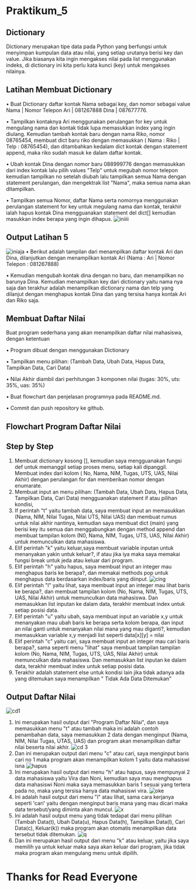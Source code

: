 # Praktikum_5
## Dictionary
Dictionary merupakan tipe data pada Python yang berfungsi untuk menyimpan kumpulan data atau nilai, yang setiap urutanya berisi key dan value. Jika biasanya kita ingin mengakses nilai pada list menggunakan indeks, di dictionary ini kita perlu kata kunci (key) untuk mengakses nilainya.
## Latihan Membuat Dictionary
• Buat Dictionary daftar kontak
Nama sebagai key, dan nomor sebagai value 
Nama | Nomor Telepon
Ari  | 081267888
Dina | 087677776.

• Tampilkan kontaknya Ari menggunakan perulangan for key untuk mengulang nama dan kontak tidak lupa memasukkan index yang ingin diulang. Kemudian tambah kontak baru dengan nama Riko, nomor 08765454, membuat dict baru riko dengan memasukkan ( Nama : Riko | Telp : 08765454), dan ditambahkan kedalam dict kontak dengan statement append, maka riko sudah masuk ke dalam daftar kontak.

• Ubah kontak Dina dengan nomor baru 088999776 dengan memasukkan dari index kontak lalu pilih values "Telp" untuk megubah nomor telepon kemudian tampilkan no setelah diubah lalu tampilkan semua Nama dengan statement perulangan, dan mengektrak list "Nama", maka semua nama akan ditampilkan. 

• Tampilkan semua Nomor, daftar Nama serta nomornya menggunakan perulangan statement for key untuk megulang nama dan kontak, terakhir ialah hapus kontak Dina mengguanakan statement del dict[] kemudian masukkan index berapa yang ingin dihapus.
![iniiii](https://user-images.githubusercontent.com/115929351/204431286-44409efe-448c-4a75-8397-c0711dc7132a.png)

## Output Latihan 5
![iniaja](https://user-images.githubusercontent.com/115929351/204431321-d1980a0d-e108-44a0-b5da-3dd8483b93f1.png)
• Berikut adalah tampilan dari menampilkan daftar kontak Ari dan Dina, dilanjutkan dengan menampilkan kontak Ari (Nama : Ari | Nomor Telepon :  081267888)

• Kemudian mengubah kontak dina dengan no baru, dan menampilkan no barunya Dina. Kemudian menampilkan key dari dictionary yaitu nama nya saja dan terakhur adalah menampilkan dictionary nama dan telp yang dilanjut dengan menghapus kontak Dina dan yang tersisa hanya kontak Ari dan Riko saja.

## Membuat Daftar Nilai
Buat program sederhana yang akan menampilkan daftar nilai
mahasiswa, dengan ketentuan

• Program dibuat dengan menggunakan Dictionary

• Tampilkan menu pilihan: (Tambah Data, Ubah Data, Hapus Data,
Tampilkan Data, Cari Data)

• Nilai Akhir diambil dari perhitungan 3 komponen nilai (tugas: 30%,
uts: 35%, uas: 35%)

• Buat flowchart dan penjelasan programnya pada README.md. 

• Commit dan push repository ke github.
## Flowchart Program Daftar Nilai

## Step by Step
1. Membuat dictionary kosong [], kemudian saya mengguanakan fungsi def untuk memanggil setiap proses menu, setiap kali dipanggil. Membuat index dari kolom ( No, Nama, NIM, Tugas, UTS, UAS, Nilai Akhir) dengan perulangan for dan memberikan nomor dengan enumarate.
2. Membuat input an menu pilihan: (Tambah Data, Ubah Data, Hapus Data, Tampilkan Data, Cari Data) mengguanakan statement if atau pilihan kondisi, 
3. If perintah "t" yaitu tambah data, saya membuat input an memasukkan (Nama, NIM, Nilai Tugas, Nilai UTS, Nilai UAS) dan membuat rumus untuk nilai akhir nantinya, kemudian saya membuat dict (main) yang berisi key itu semua dan menggabungkan dengan method append dan membuat tampilan kolom (N0, Nama, NIM, Tugas, UTS, UAS, Nilai Akhir) untuk memunculkan data mahasiswa. 
4. Elif perintah "k" yaitu keluar,saya membuat variable inputan untuk menanyakan yakin untuk keluar?, if atau jika iya maka saya memakai fungsi break untuk jeda atau keluar dari program.
5. Elif perintah "h" yaitu hapus, saya membuat input an integer mau menghapus baris ke berapa?, dan memakai methods pop untuk menghapus data berdasarkan index/baris yang diinput.
![cing](https://user-images.githubusercontent.com/115929351/204437799-b9de48c4-b27c-408c-95ba-646d4e561526.png)
6. Elif perintah "l" yaitu lihat, saya membuat input an integer mau lihat baris ke berapa?, dan membuat tampilan kolom (No, Nama, NIM, Tugas, UTS, UAS, Nilai Akhir) untuk memunculkan data mahasiswa. Dan memasukkan list inputan ke dalam data, terakhir membuat index untuk setiap posisi data.
7. Elif perintah "u" yaitu ubah, saya membuat input an variable x,y untuk menanyakan mau ubah baris ke berapa serta kolom berapa, dan input an nilai ganti untuk menanyakan nilai mana yang mau diganti?, kemudian memasukkan variable x,y menjadi list seperti data[x][y] = nilai
8. Elif perintah "c" yaitu cari, saya membuat input an integer mau cari baris berapa?, sama seperti menu "lihat" saya membuat tampilan tampilan kolom (No, Nama, NIM, Tugas, UTS, UAS, Nilai Akhir) untuk memunculkan data mahasiswa. Dan memasukkan list inputan ke dalam data, terakhir membuat index untuk setiap posisi data.
9. Terakhir adalah statement else untuk kondisi lain jika tidak adanya ada yang ditemukan saya menampilkan " Tidak Ada Data Ditemukan"

## Output Daftar Nilai
![cd1](https://user-images.githubusercontent.com/115929351/204443256-361bedbc-3d2e-4330-8412-e640c38f01b4.png)
1. Ini merupakan hasil output dari "Program Daftar Nilai", dan saya memasukkan menu "t" atau tambah maka ini adalah contoh penambahan data, saya memasukkan 2 data dengan menginput (Nama, NIM, Nilai Tugas, UTAS, UAS) dan program akan menampilkan daftar nilai beserta nilai akhir.
![cd 3](https://user-images.githubusercontent.com/115929351/204443715-df635fec-7c88-47f5-8df3-7e27abeaa3b6.png)
2. Dan ini merupakan output dari menu "c" atau cari, saya menginput baris cari no 1 maka program akan menampilkan kolom 1 yaitu data mahasiswi isna
![hapus](https://user-images.githubusercontent.com/115929351/204445162-33068c2b-d83c-4661-98d2-a9b3595f955c.png)
3. Ini merupakan hasil output dari menu "h" atau hapus, saya mempunyai 2 data mahasiswa yaitu Vira dan Noni, kemudian saya mau menghapus data mahasiswi Noni maka saya memasukkan baris 1 sesuai yang tertera pada no, maka yang tersisa hanya data mahasiswi vira.
![oke](https://user-images.githubusercontent.com/115929351/204446988-439e251d-0f53-4d84-8fa1-a70802aac26f.png)
4. Ini adalah hasil output dari menu "l" atau lihat, sama cara kerjanya seperti 'cari' yaitu dengan menginput baris mana yang mau dicari maka data tersebut/yang diminta akan muncul.
![x](https://user-images.githubusercontent.com/115929351/204447343-592dc68d-35ab-473e-8368-887a26f2b19e.png)
5. Ini adalah hasil output menu yang tidak tedapat dari menu pilihan (Tambah Data(t), Ubah Data(u), Hapus Data(h), Tampilkan Data(l), Cari Data(c), Keluar(k)) maka program akan otomatis menampilkan data tersebut tidak ditemukan.
![q](https://user-images.githubusercontent.com/115929351/204445525-e19cd645-acda-47d4-bba3-50c28698f80f.png)
6. Dan ini merupakan hasil output dari menu "k" atau keluar, yaitu jika saya memilih ya untuk keluar maka saya akan keluar dari program, jika tidak maka program akan mengulang menu untuk dipilih.


# Thanks for Read Everyone






